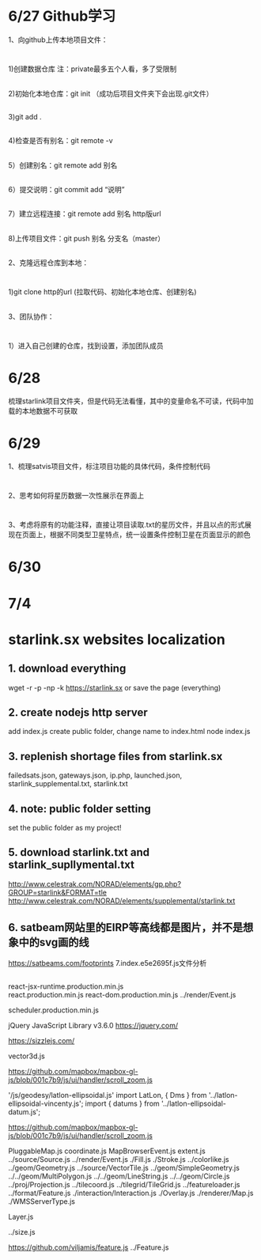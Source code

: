 6/27 Github学习 
=
1、向github上传本地项目文件： 
#
1)创建数据仓库 注：private最多五个人看，多了受限制 
##
2)初始化本地仓库：git init （成功后项目文件夹下会出现.git文件）
##
3)git add . 
##
4)检查是否有别名：git remote -v 
##
5）创建别名：git remote add 别名 
##
6）提交说明：git commit add “说明”
##
7）建立远程连接：git remote add 别名 http版url 
##
8)上传项目文件：git push 别名 分支名（master） 
##
2、克隆远程仓库到本地： 
#
1)git clone http的url (拉取代码、初始化本地仓库、创建别名) 
##
3、团队协作：
#
1）进入自己创建的仓库，找到设置，添加团队成员
##
6/28
=
梳理starlink项目文件夹，但是代码无法看懂，其中的变量命名不可读，代码中加载的本地数据不可获取
##
6/29 
=
1、梳理satvis项目文件，标注项目功能的具体代码，条件控制代码 
#
2、思考如何将星历数据一次性展示在界面上 
#
3、考虑将原有的功能注释，直接让项目读取.txt的星历文件，并且以点的形式展现在页面上，根据不同类型卫星特点，统一设置条件控制卫星在页面显示的颜色
#
6/30
==
7/4
==
# starlink.sx  websites localization

## 1. download everything
  wget -r -p -np -k https://starlink.sx
  or save the page (everything)

## 2. create nodejs http server
  add index.js
  create public folder, change name to index.html
  node index.js

## 3. replenish shortage files from starlink.sx
  failedsats.json, gateways.json, ip.php, launched.json, starlink_supplemental.txt, starlink.txt

## 4. note: public folder setting
  set the public folder as my project!
  
## 5. download starlink.txt and starlink_supllymental.txt
  http://www.celestrak.com/NORAD/elements/gp.php?GROUP=starlink&FORMAT=tle
  http://www.celestrak.com/NORAD/elements/supplemental/starlink.txt
  
## 6. satbeam网站里的EIRP等高线都是图片，并不是想象中的svg画的线
  https://satbeams.com/footprints
7.index.e5e2695f.js文件分析
##
<!-- 1.React文件引用  @license React v17.0.2  构建界面的javascript库-->
react-jsx-runtime.production.min.js  
react.production.min.js
react-dom.production.min.js
../render/Event.js
<!-- 2.@license React v0.20.2  React调度文件 -->
scheduler.production.min.js
<!-- 3.jQuery JavaScript Library v3.6.0 -->
jQuery JavaScript Library v3.6.0
https://jquery.com/
<!-- 4.Includes Sizzle.js -->
https://sizzlejs.com/
<!-- 5. Vector3d 三维空间中的点或位置 -->
vector3d.js
<!-- 6.  -->
https://github.com/mapbox/mapbox-gl-js/blob/001c7b9/js/ui/handler/scroll_zoom.js
<!-- 7.geodesy  https://github.com/chrisveness/geodesy
JS大地测量库，对大地椭球体表面点进行运算 -->
'/js/geodesy/latlon-ellipsoidal.js'
import LatLon, { Dms } from '../latlon-ellipsoidal-vincenty.js';
import { datums }   from '../latlon-ellipsoidal-datum.js';
<!-- 8.三角洲归一化灵感来源 -->
https://github.com/mapbox/mapbox-gl-js/blob/001c7b9/js/ui/handler/scroll_zoom.js
<!-- 9.OpenLayers    https://openlayers.org/      https://openlayers.org/en/latest/apidoc/module-ol_VectorTile-VectorTile.html -->
PluggableMap.js
coordinate.js     <!--获取地图地理坐标-->
MapBrowserEvent.js
extent.js
../source/Source.js
../render/Event.js
./Fill.js
./Stroke.js
../colorlike.js
../geom/Geometry.js  <!--抽象的基础类，创建子类的时候使用>
../source/Vector.js   <!--提供矢量图-->
../source/VectorTile.js  <!--支持矢量瓦片-->
../geom/SimpleGeometry.js  <!--  -->
../../geom/MultiPolygon.js
../../geom/LineString.js
../../geom/Circle.js
../proj/Projection.js
../tilecoord.js
../tilegrid/TileGrid.js
../featureloader.js
../format/Feature.js
./interaction/Interaction.js   <!-- 地球数据交互可视化 -->
./Overlay.js    <!--地图覆盖物-->
./renderer/Map.js    <!--渲染地图-->
./WMSServerType.js
<!-- 10.Layer.js  H-ui前端框架，弹出层-->
Layer.js
<!-- 11. ../size.js 获取浏览器和元素size-->
../size.js
<!-- 12.Feature.js   轻量级的浏览器特性检测JavaScript库插件 -->
https://github.com/viljamis/feature.js
../Feature.js
<!-- 13.ol-contextmenu - v4.1.0 -->
<!-- 14.satellite-js v4.1.3 -->
<!-- 15.Sizzle CSS Selector Engine v2.3.6 -->
<!-- 16.D3.js   (https://d3js.org/) -->

